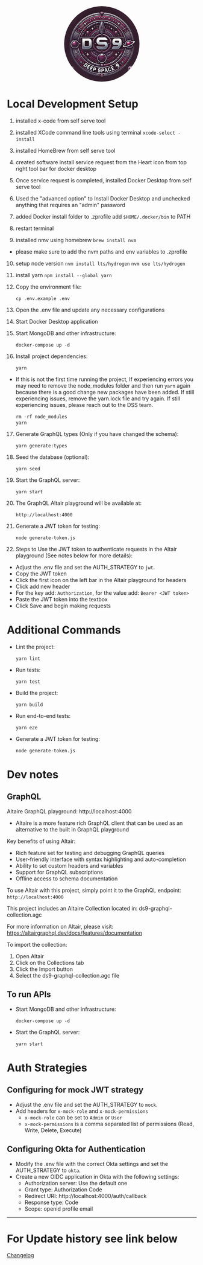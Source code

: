 <div align="center">
<img src="./DS9.jpg" alt="DS9 Logo" width="200" height="200" style="border-radius: 50%;">
</div>

# Local Development Setup

1. installed x-code from self serve tool
2. installed XCode command line tools using terminal 
`xcode-select -install`
3. installed HomeBrew from self serve tool
4. created software install service request from the Heart icon from top right tool bar for docker desktop
5. Once service request is completed, installed Docker Desktop from self serve tool
6. Used the "advanced option" to Install Docker Desktop and unchecked anything that requires an "admin" password
7. added Docker install folder to .zprofile
add `$HOME/.docker/bin` to PATH
8. restart terminal

9. installed nmv using homebrew 
`brew install nvm`
- please make sure to add the nvm paths and env variables to .zprofile

10. setup node version
`nvm install lts/hydrogen`
`nvm use lts/hydrogen`

11. install yarn
`npm install --global yarn`

12. Copy the environment file:
    ```
    cp .env.example .env
    ```

13. Open the .env file and update any necessary configurations

14. Start Docker Desktop application

15. Start MongoDB and other infrastructure:
    ```
    docker-compose up -d
    ```

16. Install project dependencies:
    ```
    yarn
    ```
  - If this is not the first time running the project, If experiencing errors you may need to remove the node_modules folder and then run `yarn` again because there is a good change new packages have been added. If still experiencing issues, remove the yarn.lock file and try again. If still experiencing issues, please reach out to the DSS team.
  
    ```
    rm -rf node_modules
    yarn
    ```    

17. Generate GraphQL types (Only if you have changed the schema):
    ```
    yarn generate:types
    ```

18. Seed the database (optional):
    ```
    yarn seed
    ```

19. Start the GraphQL server:
    ```
    yarn start
    ```

20. The GraphQL Altair playground will be available at:
    ```
    http://localhost:4000
    ```

21. Generate a JWT token for testing:
    ```
    node generate-token.js
    ```

22. Steps to Use the JWT token to authenticate requests in the Altair playground (See notes below for more details):

  - Adjust the .env file and set the AUTH_STRATEGY to `jwt`.
  - Copy the JWT token
  - Click the first icon on the left bar in the Altair playground for headers
  - Click add new header 
  - For the key add: `Authorization`, for the value add: `Bearer <JWT token>`
  - Paste the JWT token into the textbox
  - Click Save and begin making requests


# Additional Commands

- Lint the project:
  ```
  yarn lint
  ```

- Run tests:
  ```
  yarn test
  ```

- Build the project:
  ```
  yarn build
  ```

- Run end-to-end tests:
  ```
  yarn e2e
  ```

- Generate a JWT token for testing:
  ```
  node generate-token.js
  ```

# Dev notes


## GraphQL

Altaire GraphQL playground: http://localhost:4000

- Altaire is a more feature rich GraphQL client that can be used as an alternative to the built in GraphQL playground


Key benefits of using Altair:
- Rich feature set for testing and debugging GraphQL queries
- User-friendly interface with syntax highlighting and auto-completion
- Ability to set custom headers and variables
- Support for GraphQL subscriptions
- Offline access to schema documentation

To use Altair with this project, simply point it to the GraphQL endpoint: `http://localhost:4000`

This project includes an Altaire Collection located in: ds9-graphql-collection.agc

For more information on Altair, please visit: https://altairgraphql.dev/docs/features/documentation

To import the collection:

1. Open Altair
2. Click on the Collections tab
3. Click the Import button
4. Select the ds9-graphql-collection.agc file

## To run APIs

- Start MongoDB and other infrastructure:
  ```
  docker-compose up -d
  ```

- Start the GraphQL server:
  ```
  yarn start
  ```

# Auth Strategies

## Configuring for mock JWT strategy

- Adjust the .env file and set the AUTH_STRATEGY to `mock`.
- Add headers for `x-mock-role` and `x-mock-permissions`
  - `x-mock-role` can be set to `Admin` or `User`
  - `x-mock-permissions` is a comma separated list of permissions (Read, Write, Delete, Execute)


## Configuring Okta for Authentication 

- Modify the .env file with the correct Okta settings and set the AUTH_STRATEGY to `okta`.
- Create a new OIDC application in Okta with the following settings:
  - Authorization server: Use the default one
  - Grant type: Authorization Code
  - Redirect URI: http://localhost:4000/auth/callback
  - Response type: Code
  - Scope: openid profile email

---

# For Update history see link below

[Changelog](./CHANGELOG.md)
